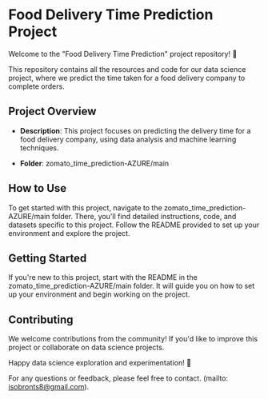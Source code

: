 # Food Delivery Time Prediction Project

Welcome to the "Food Delivery Time Prediction" project repository! 🚚

This repository contains all the resources and code for our data science project, where we predict the time taken for a food delivery company to complete orders.

## Project Overview

- **Description**: This project focuses on predicting the delivery time for a food delivery company, using data analysis and machine learning techniques.

- **Folder**: zomato_time_prediction-AZURE/main

## How to Use

To get started with this project, navigate to the zomato_time_prediction-AZURE/main folder. There, you'll find detailed instructions, code, and datasets specific to this project. Follow the README provided to set up your environment and explore the project.

## Getting Started

If you're new to this project, start with the README in the zomato_time_prediction-AZURE/main folder. It will guide you on how to set up your environment and begin working on the project.

## Contributing

We welcome contributions from the community! If you'd like to improve this project or collaborate on data science projects.

Happy data science exploration and experimentation! 🚀

For any questions or feedback, please feel free to contact. (mailto: isobronts8@gmail.com).